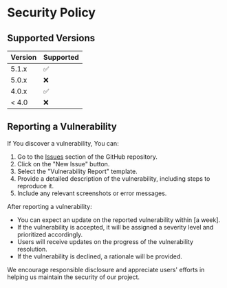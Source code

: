 # Security Policy

## Supported Versions

| Version | Supported          |
| ------- | ------------------ |
| 5.1.x   | :white_check_mark: |
| 5.0.x   | :x:                |
| 4.0.x   | :white_check_mark: |
| < 4.0   | :x:                |

## Reporting a Vulnerability


If You discover a vulnerability, You can:

1. Go to the [Issues](https://github.com/keshabkjha/ProfsPortail/issues) section of the GitHub repository.
2. Click on the "New Issue" button.
3. Select the "Vulnerability Report" template.
4. Provide a detailed description of the vulnerability, including steps to reproduce it.
5. Include any relevant screenshots or error messages.

After reporting a vulnerability:

- You can expect an update on the reported vulnerability within [a week].
- If the vulnerability is accepted, it will be assigned a severity level and prioritized accordingly.
- Users will receive updates on the progress of the vulnerability resolution.
- If the vulnerability is declined, a rationale will be provided.

We encourage responsible disclosure and appreciate users' efforts in helping us maintain the security of our project.
